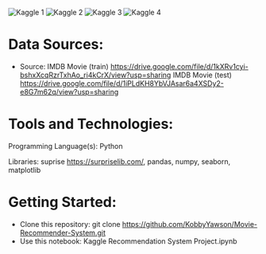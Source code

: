 ![Kaggle 1](https://github.com/user-attachments/assets/98510efb-433a-4a74-9c9b-f50e56eb1957)
![Kaggle 2](https://github.com/user-attachments/assets/3a5563c2-c8bc-48dc-9a91-f4c7249a0142)
![Kaggle 3](https://github.com/user-attachments/assets/95ac6a9b-32ac-4dc6-bcaa-8fc496fb6064)
![Kaggle 4](https://github.com/user-attachments/assets/0237141d-8a96-4e58-97db-9f30df2b6e56)

# Data Sources:
- Source: IMDB Movie (train) https://drive.google.com/file/d/1kXRv1cyi-bshxXcqRzrTxhAo_ri4kCrX/view?usp=sharing IMDB Movie (test) https://drive.google.com/file/d/1iPLdKH8YbVJAsar6a4XSDy2-e8G7m62q/view?usp=sharing

# Tools and Technologies:
Programming Language(s): Python

Libraries: suprise https://surpriselib.com/, pandas, numpy, seaborn, matplotlib

# Getting Started:
- Clone this repository: git clone https://github.com/KobbyYawson/Movie-Recommender-System.git
- Use this notebook: Kaggle Recommendation System Project.ipynb
